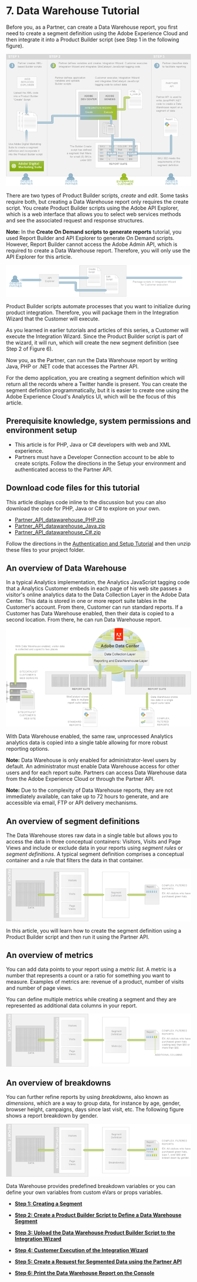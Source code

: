 # 7. Data Warehouse Tutorial

 

Before you, as a Partner, can create a Data Warehouse report, you first need to create a segment definition using the Adobe Experience Cloud and then integrate it into a Product Builder script \(see Step 1 in the following figure\).

![](graphics/dw006.png)

There are two types of Product Builder scripts, *create* and *edit*. Some tasks require both, but creating a Data Warehouse report only requires the create script. You create Product Builder scripts using the Adobe API Explorer, which is a web interface that allows you to select web services methods and see the associated request and response structures.

**Note:** In the **Create On Demand scripts to generate reports** tutorial, you used Report Builder and API Explorer to generate On Demand scripts. However, Report Builder cannot access the Adobe Admin API, which is required to create a Data Warehouse report. Therefore, you will only use the API Explorer for this article.

![](graphics/dw007.png)

Product Builder scripts automate processes that you want to initialize during product integration. Therefore, you will package them in the Integration Wizard that the Customer will execute.

As you learned in earlier tutorials and articles of this series, a Customer will execute the Integration Wizard. Since the Product Builder script is part of the wizard, it will run, which will create the new segment definition \(see Step 2 of Figure 6\).

Now you, as the Partner, can run the Data Warehouse report by writing Java, PHP or .NET code that accesses the Partner API.

For the demo application, you are creating a segment definition which will return all the records where a Twitter handle is present. You can create the segment definition programmatically, but it is easier to create one using the Adobe Experience Cloud's Analytics UI, which will be the focus of this article.

## Prerequisite knowledge, system permissions and environment setup

-   This article is for PHP, Java or C\# developers with web and XML experience.
-   Partners must have a Developer Connection account to be able to create scripts. Follow the directions in the Setup your environment and authenticated access to the Partner API.

## Download code files for this tutorial

This article displays code inline to the discussion but you can also download the code for PHP, Java or C\# to explore on your own.

-   [Partner\_API\_datawarehouse\_PHP.zip](http://microsite.omniture.com/t2/api-xml/en_US/get_started/zips/Partner_API_datawarehouse_PHP.zip) 
-   [Partner\_API\_datawarehouse\_Java.zip](http://microsite.omniture.com/t2/api-xml/en_US/get_started/zips/Partner_API_datawarehouse_Java.zip) 
-   [Partner\_API\_datawarehouse\_C\#.zip](http://microsite.omniture.com/t2/api-xml/en_US/get_started/zips/Partner_API_datawarehouse_C_sharp.zip) 

Follow the directions in the [Authentication and Setup Tutorial](c_Authentication_and_Setup.md#) and then unzip these files to your project folder.

## An overview of Data Warehouse

In a typical Analytics implementation, the Analytics JavaScript tagging code that a Analytics Customer embeds in each page of his web site passes a visitor's online analytics data to the Data Collection Layer in the Adobe Data Center. This data is stored in one or more report suite tables in the Customer's account. From there, Customer can run standard reports. If a Customer has Data Warehouse enabled, then their data is copied to a second location. From there, he can run Data Warehouse report.

![](graphics/dw002.png)

With Data Warehouse enabled, the same raw, unprocessed Analytics analytics data is copied into a single table allowing for more robust reporting options.

**Note:** Data Warehouse is only enabled for administrator-level users by default. An administrator must enable Data Warehouse access for other users and for each report suite. Partners can access Data Warehouse data from the Adobe Experience Cloud or through the Partner API.

**Note:** Due to the complexity of Data Warehouse reports, they are not immediately available, can take up to 72 hours to generate, and are accessible via email, FTP or API delivery mechanisms.

## An overview of segment definitions

The Data Warehouse stores raw data in a single table but allows you to access the data in three conceptual containers: Visitors, Visits and Page Views and include or exclude data in your reports using *segment rules* or *segment definitions*. A typical segment definition comprises a conceptual container and a rule that filters the data in that container.

![](graphics/dw003.png)

In this article, you will learn how to create the segment definition using a Product Builder script and then run it using the Partner API.

## An overview of metrics

You can add data points to your report using a *metric list*. A metric is a number that represents a count or a ratio for something you want to measure. Examples of metrics are: revenue of a product, number of visits and number of page views.

You can define multiple metrics while creating a segment and they are represented as additional data columns in your report.

![](graphics/dw004.png)

## An overview of breakdowns

You can further refine reports by using *breakdowns*, also known as *dimensions*, which are a way to group data, for instance by age, gender, browser height, campaigns, days since last visit, etc. The following figure shows a report breakdown by gender.

![](graphics/dw005.png)

Data Warehouse provides predefined breakdown variables or you can define your own variables from custom eVars or props variables.

-   **[Step 1: Creating a Segment](c_Creating_a_Segment_Definition.md)**  
 
-   **[Step 2: Create a Product Builder Script to Define a Data Warehouse Segment](c_Create_a_Product_Builder_Script_to_Define_a_Data_Warehouse_Segment.md)**  
 
-   **[Step 3: Upload the Data Warehouse Product Builder Script to the Integration Wizard](c_Upload_the_Data_Warehouse_Product_Builder_Script_to_the_Integration_Wizard.md)**  
 
-   **[Step 4: Customer Execution of the Integration Wizard](c_Customer_Execution_of_the_Integration_Wizard.md)**  
 
-   **[Step 5: Create a Request for Segmented Data using the Partner API](c_Create_a_Request_for_Segmented_Data_using_the_Partner_API.md)**  
 
-   **[Step 6: Print the Data Warehouse Report on the Console](c_Print_the_Data_Warehouse_Report_on_the_Console.md)**  
 

